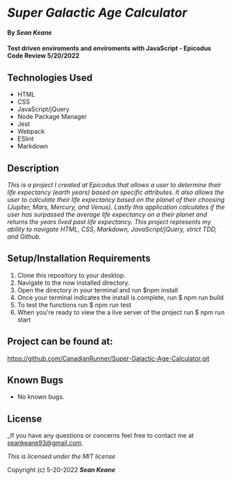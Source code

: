 # _Super Galactic Age Calculator_

#### By _**Sean Keane**_

#### Test driven enviroments and enviroments with JavaScript - Epicodus Code Review 5/20/2022

## Technologies Used

* HTML
* CSS
* JavaScript/jQuery
* Node Package Manager
* Jest
* Webpack
* ESlint
* Markdown

## Description
_This is a project I created at Epicodus that allows a user to determine their life expectancy (earth years) based on specific attributes.  It also allows the user to calculate their life expectancy based on the planet of their choosing (Jupiter, Mars, Mercury, and Venus).  Lastly this application calculates if the user has surpassed the average life expectancy on a their planet and returns the years lived past life expectancy.  This project represents my ability to navigate HTML, CSS, Markdown, JavaScript/jQuery, strict TDD, and Github._

## Setup/Installation Requirements

1) Clone this repository to your desktop.
2) Navigate to the now installed directory.
3) Open the directory in your terminal and run $npm install
4) Once your terminal indicates the install is complete, run $ npm run build
5) To test the functions run $ npm run test
6) When you're ready to view the a live server of the project run $ npm run start

## Project can be found at:
https://github.com/CanadianRunner/Super-Galactic-Age-Calculator.git

## Known Bugs

* No known bugs.


## License

_If you have any questions or concerns feel free to contact me at seankeane93@gmail.com.

*This is licensed under the MIT license*

Copyright (c) 5-20-2022 **_Sean Keane_**
